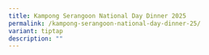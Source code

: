 ```yaml
---
title: Kampong Serangoon National Day Dinner 2025
permalink: /kampong-serangoon-national-day-dinner-25/
variant: tiptap
description: ""
---
```

